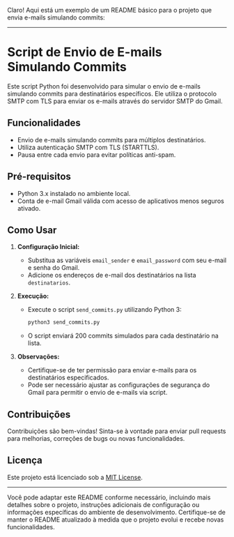Claro! Aqui está um exemplo de um README básico para o projeto que envia e-mails simulando commits:

---

# Script de Envio de E-mails Simulando Commits

Este script Python foi desenvolvido para simular o envio de e-mails simulando commits para destinatários específicos. Ele utiliza o protocolo SMTP com TLS para enviar os e-mails através do servidor SMTP do Gmail.

## Funcionalidades

- Envio de e-mails simulando commits para múltiplos destinatários.
- Utiliza autenticação SMTP com TLS (STARTTLS).
- Pausa entre cada envio para evitar políticas anti-spam.

## Pré-requisitos

- Python 3.x instalado no ambiente local.
- Conta de e-mail Gmail válida com acesso de aplicativos menos seguros ativado.

## Como Usar

1. **Configuração Inicial:**
   - Substitua as variáveis `email_sender` e `email_password` com seu e-mail e senha do Gmail.
   - Adicione os endereços de e-mail dos destinatários na lista `destinatarios`.

2. **Execução:**
   - Execute o script `send_commits.py` utilizando Python 3:
     ```bash
     python3 send_commits.py
     ```
   - O script enviará 200 commits simulados para cada destinatário na lista.

3. **Observações:**
   - Certifique-se de ter permissão para enviar e-mails para os destinatários especificados.
   - Pode ser necessário ajustar as configurações de segurança do Gmail para permitir o envio de e-mails via script.

## Contribuições

Contribuições são bem-vindas! Sinta-se à vontade para enviar pull requests para melhorias, correções de bugs ou novas funcionalidades.

## Licença

Este projeto está licenciado sob a [MIT License](https://opensource.org/licenses/MIT).

---

Você pode adaptar este README conforme necessário, incluindo mais detalhes sobre o projeto, instruções adicionais de configuração ou informações específicas do ambiente de desenvolvimento. Certifique-se de manter o README atualizado à medida que o projeto evolui e recebe novas funcionalidades.